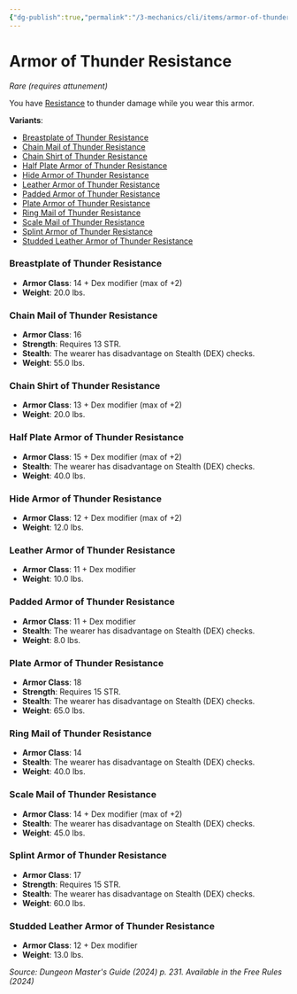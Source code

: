 ```yaml
---
{"dg-publish":true,"permalink":"/3-mechanics/cli/items/armor-of-thunder-resistance-xdmg/","tags":["ttrpg-cli/compendium/src/5e/xdmg","ttrpg-cli/item/armor/heavy","ttrpg-cli/item/armor/light","ttrpg-cli/item/armor/medium","ttrpg-cli/item/attunement/required","ttrpg-cli/item/rarity/rare"],"noteIcon":""}
---
```


# Armor of Thunder Resistance
*Rare (requires attunement)*  



You have [Resistance](3-Mechanics/CLI/rules/variant-rules/resistance-xphb.md) to thunder damage while you wear this armor.

**Variants**:
- [Breastplate of Thunder Resistance](#Breastplate%20of%20Thunder%20Resistance)
- [Chain Mail of Thunder Resistance](#Chain%20Mail%20of%20Thunder%20Resistance)
- [Chain Shirt of Thunder Resistance](#Chain%20Shirt%20of%20Thunder%20Resistance)
- [Half Plate Armor of Thunder Resistance](#Half%20Plate%20Armor%20of%20Thunder%20Resistance)
- [Hide Armor of Thunder Resistance](#Hide%20Armor%20of%20Thunder%20Resistance)
- [Leather Armor of Thunder Resistance](#Leather%20Armor%20of%20Thunder%20Resistance)
- [Padded Armor of Thunder Resistance](#Padded%20Armor%20of%20Thunder%20Resistance)
- [Plate Armor of Thunder Resistance](#Plate%20Armor%20of%20Thunder%20Resistance)
- [Ring Mail of Thunder Resistance](#Ring%20Mail%20of%20Thunder%20Resistance)
- [Scale Mail of Thunder Resistance](#Scale%20Mail%20of%20Thunder%20Resistance)
- [Splint Armor of Thunder Resistance](#Splint%20Armor%20of%20Thunder%20Resistance)
- [Studded Leather Armor of Thunder Resistance](#Studded%20Leather%20Armor%20of%20Thunder%20Resistance)

### Breastplate of Thunder Resistance

- **Armor Class**: 14 + Dex modifier (max of +2)
- **Weight**: 20.0 lbs.

### Chain Mail of Thunder Resistance

- **Armor Class**: 16
- **Strength**: Requires 13 STR.
- **Stealth**: The wearer has disadvantage on Stealth (DEX) checks.
- **Weight**: 55.0 lbs.

### Chain Shirt of Thunder Resistance

- **Armor Class**: 13 + Dex modifier (max of +2)
- **Weight**: 20.0 lbs.

### Half Plate Armor of Thunder Resistance

- **Armor Class**: 15 + Dex modifier (max of +2)
- **Stealth**: The wearer has disadvantage on Stealth (DEX) checks.
- **Weight**: 40.0 lbs.

### Hide Armor of Thunder Resistance

- **Armor Class**: 12 + Dex modifier (max of +2)
- **Weight**: 12.0 lbs.

### Leather Armor of Thunder Resistance

- **Armor Class**: 11 + Dex modifier
- **Weight**: 10.0 lbs.

### Padded Armor of Thunder Resistance

- **Armor Class**: 11 + Dex modifier
- **Stealth**: The wearer has disadvantage on Stealth (DEX) checks.
- **Weight**: 8.0 lbs.

### Plate Armor of Thunder Resistance

- **Armor Class**: 18
- **Strength**: Requires 15 STR.
- **Stealth**: The wearer has disadvantage on Stealth (DEX) checks.
- **Weight**: 65.0 lbs.

### Ring Mail of Thunder Resistance

- **Armor Class**: 14
- **Stealth**: The wearer has disadvantage on Stealth (DEX) checks.
- **Weight**: 40.0 lbs.

### Scale Mail of Thunder Resistance

- **Armor Class**: 14 + Dex modifier (max of +2)
- **Stealth**: The wearer has disadvantage on Stealth (DEX) checks.
- **Weight**: 45.0 lbs.

### Splint Armor of Thunder Resistance

- **Armor Class**: 17
- **Strength**: Requires 15 STR.
- **Stealth**: The wearer has disadvantage on Stealth (DEX) checks.
- **Weight**: 60.0 lbs.

### Studded Leather Armor of Thunder Resistance

- **Armor Class**: 12 + Dex modifier
- **Weight**: 13.0 lbs.


*Source: Dungeon Master's Guide (2024) p. 231. Available in the Free Rules (2024)*